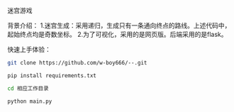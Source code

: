 迷宫游戏

背景介绍：
1.迷宫生成：采用递归，生成只有一条通向终点的路线。上述代码中，起始终点均是奇数坐标。
2.为了可视化，采用的是网页版。后端采用的是flask。

快速上手体验：
```Bash
git clone https://github.com/w-boy666/--.git
```
```Bash
pip install requirements.txt
```
```Bash
cd 相应工作目录
```
```Bash
python main.py
```
